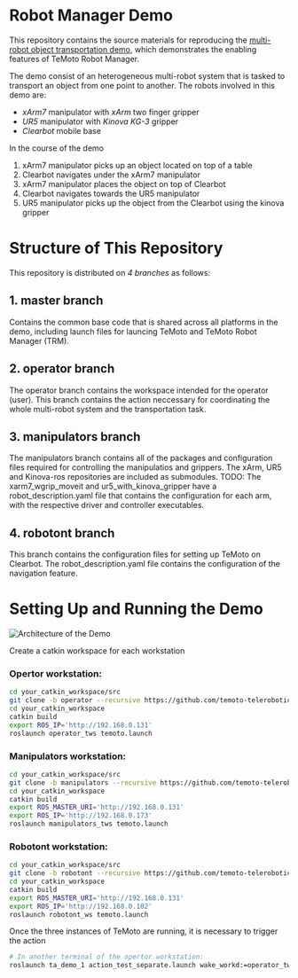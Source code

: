 # Robot Manager Demo

This repository contains the source materials for reproducing the [multi-robot object transportation demo](https://youtu.be/BW8uhWVDYA8), which demonstrates the enabling features of TeMoto Robot Manager.

The demo consist of an heterogeneous multi-robot system that is tasked to transport an object from one point to another. The robots involved in this demo are:
* *xArm7* manipulator with *xArm* two finger gripper
* *UR5* manipulator with *Kinova KG-3* gripper
* *Clearbot* mobile base

In the course of the demo
1. xArm7 manipulator picks up an object located on top of a table
2. Clearbot navigates under the xArm7 manipulator
3. xArm7 manipulator places the object on top of Clearbot
4. Clearbot navigates towards the UR5 manipulator
5. UR5 manipulator picks up the object from the Clearbot using the kinova gripper 

# Structure of This Repository
This repository is distributed on *4 branches* as follows: 

## 1. master branch
Contains the common base code that is shared across all platforms in the demo, including launch files for launcing TeMoto and TeMoto Robot Manager (TRM).

## 2. operator branch
The operator branch contains the workspace intended for the operator (user). This branch contains the action neccessary for coordinating the whole multi-robot system and the transportation task. 

## 3. manipulators branch
The manipulators branch contains all of the packages and configuration files required for controlling the manipulatios and grippers. The xArm, UR5 and Kinova-ros repositories are included as submodules. 
TODO: The xarm7_wgrip_moveit and ur5_with_kinova_gripper have a robot_description.yaml file that contains the configuration for each arm, with the respective driver and controller executables. 

## 4. robotont branch
This branch contains the configuration files for setting up TeMoto on Clearbot. The robot_description.yaml file contains the configuration of the navigation feature. 

# Setting Up and Running the Demo
![Architecture of the Demo](https://github.com/temoto-telerobotics-demos/robot_manager_mrs_demo/blob/master/src/figures/Architecture%20of%20the%20Demo.png "Architecture of the Demo")

Create a catkin workspace for each workstation 

### Opertor workstation:
``` bash
cd your_catkin_workspace/src
git clone -b operator --recursive https://github.com/temoto-telerobotics-demos/robot_manager_mrs_demo.git
cd your_catkin_workspace
catkin build
export ROS_IP='http://192.168.0.131'
roslaunch operator_tws temoto.launch
```

### Manipulators workstation:
``` bash
cd your_catkin_workspace/src
git clone -b manipulators --recursive https://github.com/temoto-telerobotics-demos/robot_manager_mrs_demo.git
cd your_catkin_workspace
catkin build
export ROS_MASTER_URI='http://192.168.0.131'
export ROS_IP='http://192.168.0.173'
roslaunch manipulators_tws temoto.launch
```

### Robotont workstation:
``` bash
cd your_catkin_workspace/src
git clone -b robotont --recursive https://github.com/temoto-telerobotics-demos/robot_manager_mrs_demo.git
cd your_catkin_workspace
catkin build
export ROS_MASTER_URI='http://192.168.0.131'
export ROS_IP='http://192.168.0.102'
roslaunch robotont_ws temoto.launch
```


Once the three instances of TeMoto are running, it is necessary to trigger the action
``` bash
# In another terminal of the opertor workstation:
roslaunch ta_demo_1 action_test_separate.launch wake_workd:=operator_tws
```

